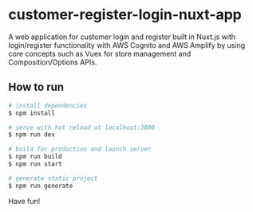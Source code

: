 # customer-register-login-nuxt-app

A web application for customer login and register built in Nuxt.js with login/register functionality with AWS Cognito and AWS Amplify by using core concepts such as Vuex for store management and Composition/Options APIs.

## How to run

```bash
# install dependencies
$ npm install

# serve with hot reload at localhost:3000
$ npm run dev

# build for production and launch server
$ npm run build
$ npm run start

# generate static project
$ npm run generate
```
Have fun!